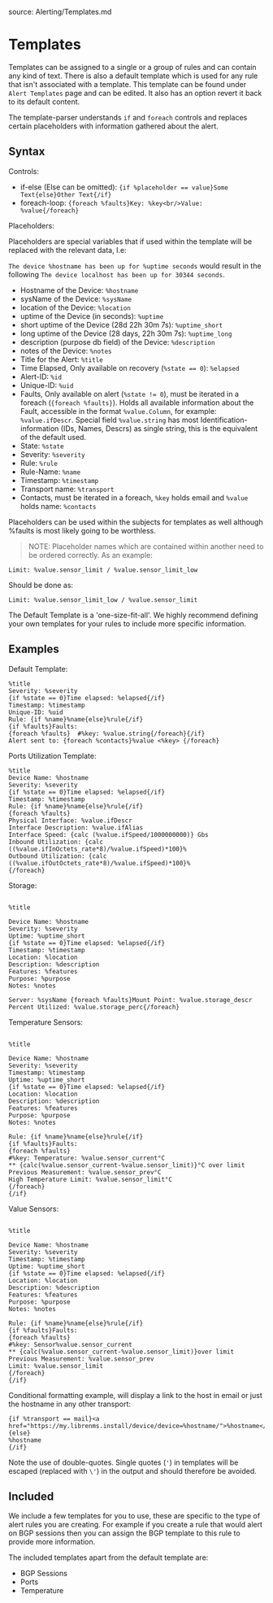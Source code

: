 source: Alerting/Templates.md

# Templates

Templates can be assigned to a single or a group of rules and can contain any kind of text. There is also a default template which is used for any rule that isn't associated with a template. This template can be found under `Alert Templates` page and can be edited. It also has an option revert it back to its default content. 

The template-parser understands `if` and `foreach` controls and replaces certain placeholders with information gathered about the alert.

## Syntax

Controls:

- if-else (Else can be omitted):
`{if %placeholder == value}Some Text{else}Other Text{/if}`
- foreach-loop:
`{foreach %faults}Key: %key<br/>Value: %value{/foreach}`

Placeholders:

Placeholders are special variables that if used within the template will be replaced with the relevant data, I.e:

`The device %hostname has been up for %uptime seconds` would result in the following `The device localhost has been up for 30344 seconds`.

- Hostname of the Device: `%hostname`
- sysName of the Device: `%sysName`
- location of the Device: `%location`
- uptime of the Device (in seconds): `%uptime`
- short uptime of the Device (28d 22h 30m 7s): `%uptime_short`
- long uptime of the Device (28 days, 22h 30m 7s): `%uptime_long`
- description (purpose db field) of the Device: `%description`
- notes of the Device: `%notes`
- Title for the Alert: `%title`
- Time Elapsed, Only available on recovery (`%state == 0`): `%elapsed`
- Alert-ID: `%id`
- Unique-ID: `%uid`
- Faults, Only available on alert (`%state != 0`), must be iterated in a foreach (`{foreach %faults}`). Holds all available information about the Fault, accessible in the format `%value.Column`, for example: `%value.ifDescr`. Special field `%value.string` has most Identification-information (IDs, Names, Descrs) as single string, this is the equivalent of the default used.
- State: `%state`
- Severity: `%severity`
- Rule: `%rule`
- Rule-Name: `%name`
- Timestamp: `%timestamp`
- Transport name: `%transport`
- Contacts, must be iterated in a foreach, `%key` holds email and `%value` holds name: `%contacts`

Placeholders can be used within the subjects for templates as well although %faults is most likely going to be worthless.

> NOTE: Placeholder names which are contained within another need to be ordered correctly. As an example:

```text
Limit: %value.sensor_limit / %value.sensor_limit_low
```

Should be done as:

```text
Limit: %value.sensor_limit_low / %value.sensor_limit
```

The Default Template is a 'one-size-fit-all'. We highly recommend defining your own templates for your rules to include more specific information.

## Examples

Default Template:
```text
%title
Severity: %severity
{if %state == 0}Time elapsed: %elapsed{/if}
Timestamp: %timestamp
Unique-ID: %uid
Rule: {if %name}%name{else}%rule{/if}
{if %faults}Faults:
{foreach %faults}  #%key: %value.string{/foreach}{/if}
Alert sent to: {foreach %contacts}%value <%key> {/foreach}
```
Ports Utilization Template:
```text
%title
Device Name: %hostname
Severity: %severity
{if %state == 0}Time elapsed: %elapsed{/if}
Timestamp: %timestamp
Rule: {if %name}%name{else}%rule{/if}
{foreach %faults}
Physical Interface: %value.ifDescr
Interface Description: %value.ifAlias
Interface Speed: {calc (%value.ifSpeed/1000000000)} Gbs
Inbound Utilization: {calc ((%value.ifInOctets_rate*8)/%value.ifSpeed)*100}%
Outbound Utilization: {calc ((%value.ifOutOctets_rate*8)/%value.ifSpeed)*100}%
{/foreach}
```

Storage:
```text

%title

Device Name: %hostname
Severity: %severity 
Uptime: %uptime_short
{if %state == 0}Time elapsed: %elapsed{/if}
Timestamp: %timestamp
Location: %location
Description: %description
Features: %features
Purpose: %purpose
Notes: %notes

Server: %sysName {foreach %faults}Mount Point: %value.storage_descr Percent Utilized: %value.storage_perc{/foreach}
```

Temperature Sensors:
```text

%title

Device Name: %hostname
Severity: %severity 
Timestamp: %timestamp
Uptime: %uptime_short
{if %state == 0}Time elapsed: %elapsed{/if}
Location: %location
Description: %description
Features: %features
Purpose: %purpose
Notes: %notes

Rule: {if %name}%name{else}%rule{/if}
{if %faults}Faults:
{foreach %faults}
#%key: Temperature: %value.sensor_current°C
** {calc(%value.sensor_current-%value.sensor_limit)}°C over limit
Previous Measurement: %value.sensor_prev°C
High Temperature Limit: %value.sensor_limit°C
{/foreach}
{/if}
```

Value Sensors:
```text

%title

Device Name: %hostname
Severity: %severity 
Timestamp: %timestamp
Uptime: %uptime_short
{if %state == 0}Time elapsed: %elapsed{/if}
Location: %location
Description: %description
Features: %features
Purpose: %purpose
Notes: %notes

Rule: {if %name}%name{else}%rule{/if}
{if %faults}Faults:
{foreach %faults}
#%key: Sensor%value.sensor_current
** {calc(%value.sensor_current-%value.sensor_limit)}over limit
Previous Measurement: %value.sensor_prev
Limit: %value.sensor_limit
{/foreach}
{/if}
```


Conditional formatting example, will display a link to the host in email or just the hostname in any other transport:
```text
{if %transport == mail}<a href="https://my.librenms.install/device/device=%hostname/">%hostname</a>
{else}
%hostname
{/if}
```

Note the use of double-quotes.  Single quotes (`'`) in templates will be escaped (replaced with `\'`) in the output and should therefore be avoided.

## Included

We include a few templates for you to use, these are specific to the type of alert rules you are creating. For example if you create a rule that would alert on BGP sessions then you can 
assign the BGP template to this rule to provide more information.

The included templates apart from the default template are:

  - BGP Sessions
  - Ports
  - Temperature
